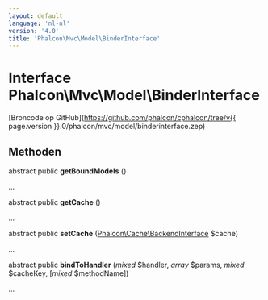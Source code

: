 ```yaml
---
layout: default
language: 'nl-nl'
version: '4.0'
title: 'Phalcon\Mvc\Model\BinderInterface'
---
```


# Interface **Phalcon\Mvc\Model\BinderInterface**

[Broncode op GitHub](https://github.com/phalcon/cphalcon/tree/v{{ page.version }}.0/phalcon/mvc/model/binderinterface.zep)

## Methoden

abstract public **getBoundModels** ()

...

abstract public **getCache** ()

...

abstract public **setCache** ([Phalcon\Cache\BackendInterface](Phalcon_Cache_BackendInterface) $cache)

...

abstract public **bindToHandler** (*mixed* $handler, *array* $params, *mixed* $cacheKey, [*mixed* $methodName])

...